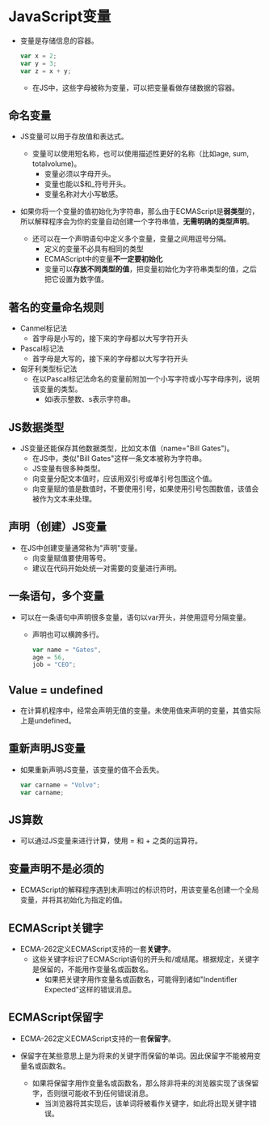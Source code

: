 # JavaScript变量

- 变量是存储信息的容器。

  ```js
  var x = 2;
  var y = 3;
  var z = x + y;
  ```

  - 在JS中，这些字母被称为变量，可以把变量看做存储数据的容器。

## 命名变量

- JS变量可以用于存放值和表达式。
  - 变量可以使用短名称，也可以使用描述性更好的名称（比如age, sum, totalvolume)。
    - 变量必须以字母开头。
    - 变量也能以$和_符号开头。
    - 变量名称对大小写敏感。

- 如果你将一个变量的值初始化为字符串，那么由于ECMAScript是**弱类型**的，所以解释程序会为你的变量自动创建一个字符串值，**无需明确的类型声明**。
  - 还可以在一个声明语句中定义多个变量，变量之间用逗号分隔。
    - 定义的变量不必具有相同的类型
    - ECMAScript中的变量**不一定要初始化**
    - 变量可以**存放不同类型的值**，把变量初始化为字符串类型的值，之后把它设置为数字值。

## 著名的变量命名规则

- Canmel标记法
  - 首字母是小写的，接下来的字母都以大写字符开头
- Pascal标记法
  - 首字母是大写的，接下来的字母都以大写字符开头
- 匈牙利类型标记法
  - 在以Pascal标记法命名的变量前附加一个小写字符或小写字母序列，说明该变量的类型。
    - 如i表示整数、s表示字符串。

## JS数据类型

- JS变量还能保存其他数据类型，比如文本值（name="Bill Gates")。
  - 在JS中，类似"Bill Gates"这样一条文本被称为字符串。
  - JS变量有很多种类型。
  - 向变量分配文本值时，应该用双引号或单引号包围这个值。
  - 向变量赋的值是数值时，不要使用引号，如果使用引号包围数值，该值会被作为文本来处理。

## 声明（创建）JS变量

- 在JS中创建变量通常称为"声明"变量。
  - 向变量赋值要使用等号。
  - 建议在代码开始处统一对需要的变量进行声明。

## 一条语句，多个变量

- 可以在一条语句中声明很多变量，语句以var开头，并使用逗号分隔变量。
  - 声明也可以横跨多行。

    ```js
    var name = "Gates",
    age = 56,
    job = "CEO";
    ```

## Value = undefined

- 在计算机程序中，经常会声明无值的变量。未使用值来声明的变量，其值实际上是undefined。

## 重新声明JS变量

- 如果重新声明JS变量，该变量的值不会丢失。

  ```js
  var carname = "Volvo";
  var carname;
  ```

## JS算数

- 可以通过JS变量来进行计算，使用 = 和 + 之类的运算符。

## 变量声明不是必须的

- ECMAScript的解释程序遇到未声明过的标识符时，用该变量名创建一个全局变量，并将其初始化为指定的值。

## ECMAScript关键字

- ECMA-262定义ECMAScript支持的一套**关键字**。
  - 这些关键字标识了ECMAScript语句的开头和/或结尾。根据规定，关键字是保留的，不能用作变量名或函数名。
    - 如果把关键字用作变量名或函数名，可能得到诸如"Indentifler Expected"这样的错误消息。

## ECMAScript保留字

- ECMA-262定义ECMAScript支持的一套**保留字**。

- 保留字在某些意思上是为将来的关键字而保留的单词。因此保留字不能被用变量名或函数名。
  - 如果将保留字用作变量名或函数名，那么除非将来的浏览器实现了该保留字，否则很可能收不到任何错误消息。
    - 当浏览器将其实现后，该单词将被看作关键字，如此将出现关键字错误。
